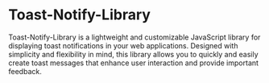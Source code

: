 # Toast-Notify-Library
Toast-Notify-Library is a lightweight and customizable JavaScript library for displaying toast notifications in your web applications. Designed with simplicity and flexibility in mind, this library allows you to quickly and easily create toast messages that enhance user interaction and provide important feedback.
